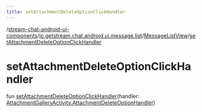 ```yaml
---
title: setAttachmentDeleteOptionClickHandler
---
```

/[stream-chat-android-ui-components](../../index.md)/[io.getstream.chat.android.ui.message.list](../index.md)/[MessageListView](index.md)/[setAttachmentDeleteOptionClickHandler](setAttachmentDeleteOptionClickHandler.md)  
  
  
  
# setAttachmentDeleteOptionClickHandler  
fun [setAttachmentDeleteOptionClickHandler](setAttachmentDeleteOptionClickHandler.md)(handler: [AttachmentGalleryActivity.AttachmentDeleteOptionHandler](../../io.getstream.chat.android.ui.gallery/AttachmentGalleryActivity/AttachmentDeleteOptionHandler/index.md))
